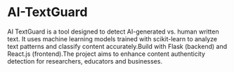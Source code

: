 # AI-TextGuard
AI TextGuard is a tool designed to detect AI-generated vs. human written text. It uses machine learning models trained with scikit-learn to analyze text patterns and classify content accurately.Build with Flask (backend) and React.js (frontend).The project aims to enhance content authenticity detection for researchers, educators and businesses.
